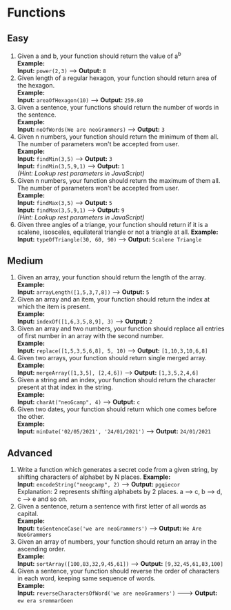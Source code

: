 # Functions

## Easy

1. Given a and b, your function should return the value of a<sup>b</sup>  
**Example:**  
**Input:** `power(2,3)` ––> **Output:** `8`
1. Given length of a regular hexagon, your function should return area of the hexagon.  
**Example:**  
**Input:** `areaOfHexagon(10)` ––> **Output:** `259.80`
1. Given a sentence, your functions should return the number of words in the sentence.  
**Example:**  
**Input:** `noOfWords(We are neoGrammers)` ––> **Output:** `3`
1. Given n numbers, your function should return the minimum of them all. The number of parameters won't be accepted from user.  
**Example:**  
**Input:** `findMin(3,5)` ––> **Output:** `3`  
**Input:** `findMin(3,5,9,1)` ––> **Output:** `1`  
*(Hint: Lookup rest parameters in JavaScript)*
1. Given n numbers, your function should return the maximum of them all. The number of parameters won't be accepted from user.  
**Example:**  
**Input:** `findMax(3,5)` ––> **Output:** `5`  
**Input:** `findMax(3,5,9,1)` ––> **Output:** `9`  
*(Hint: Lookup rest parameters in JavaScript)*
1. Given three angles of a triange, your function should return if it is a scalene, isosceles, equilateral triangle or not a triangle at all.
**Example:**  
**Input:** `typeOfTriangle(30, 60, 90)` ––> **Output:** `Scalene Triangle`

## Medium

1. Given an array, your function should return the length of the array.  
**Example:**  
**Input:** `arrayLength([1,5,3,7,8])` ––> **Output:** `5`
1. Given an array and an item, your function should return the index at which the item is present.  
**Example:**  
**Input:** `indexOf([1,6,3,5,8,9], 3)` ––> **Output:** `2`
1. Given an array and two numbers, your function should replace all entries of first number in an array with the second number.  
**Example:**  
**Input:** `replace([1,5,3,5,6,8], 5, 10)` ––> **Output:** `[1,10,3,10,6,8]`
1. Given two arrays, your function should return single merged array.  
**Example:**  
**Input:** `mergeArray([1,3,5], [2,4,6])` ––> **Output:** `[1,3,5,2,4,6]`
1. Given a string and an index, your function should return the character present at that index in the string.  
**Example:**  
**Input:** `charAt("neoGcamp", 4)` ––> **Output:** `c`
1. Given two dates, your function should return which one comes before the other.  
**Example:**  
**Input:** `minDate('02/05/2021', '24/01/2021')` ––> **Output:** `24/01/2021`

## Advanced

1. Write a function which generates a secret code from a given string, by shifting characters of alphabet by N places.
**Example:**  
**Input:** `encodeString("neogcamp", 2)` ––> **Output:** `pgqiecor`  
Explanation: 2 represents shifting alphabets by 2 places. a –> c, b –> d, c –> e and so on.
1. Given a sentence, return a sentence with first letter of all words as capital.  
**Example:**  
**Input:** `toSentenceCase('we are neoGrammers')` ––> **Output:** `We Are NeoGrammers`
1. Given an array of numbers, your function should return an array in the ascending order.  
**Example:**  
**Input:** `sortArray([100,83,32,9,45,61])` ––> **Output:** `[9,32,45,61,83,100]`
1. Given a sentence, your function should reverse the order of characters in each word, keeping same sequence of words.  
**Example:**  
**Input:** `reverseCharactersOfWord('we are neoGrammers')` –––> **Output:** `ew era sremmarGoen`
